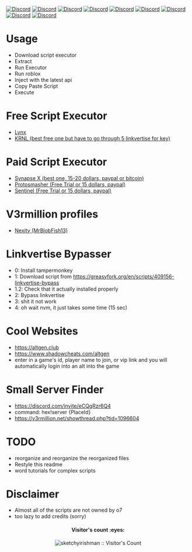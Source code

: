 [![Discord](https://img.shields.io/discord/767366198194864208.svg?logo=discord&logoColor=white&logoWidth=20&labelColor=7289DA&label=Discord)](https://discord.gg/2tqguRj)
[![Discord](https://img.shields.io/discord/767366198194864208.svg?logo=discord&logoColor=white&logoWidth=20&labelColor=7289DA&label=Discord)](https://discord.gg/2tqguRj)
[![Discord](https://img.shields.io/discord/767366198194864208.svg?logo=discord&logoColor=white&logoWidth=20&labelColor=7289DA&label=Discord)](https://discord.gg/2tqguRj)
[![Discord](https://img.shields.io/discord/767366198194864208.svg?logo=discord&logoColor=white&logoWidth=20&labelColor=7289DA&label=Discord)](https://discord.gg/2tqguRj)
[![Discord](https://img.shields.io/discord/767366198194864208.svg?logo=discord&logoColor=white&logoWidth=20&labelColor=7289DA&label=Discord)](https://discord.gg/2tqguRj)
[![Discord](https://img.shields.io/discord/767366198194864208.svg?logo=discord&logoColor=white&logoWidth=20&labelColor=7289DA&label=Discord)](https://discord.gg/2tqguRj)
[![Discord](https://img.shields.io/discord/767366198194864208.svg?logo=discord&logoColor=white&logoWidth=20&labelColor=7289DA&label=Discord)](https://discord.gg/2tqguRj)
[![Discord](https://img.shields.io/discord/767366198194864208.svg?logo=discord&logoColor=white&logoWidth=20&labelColor=7289DA&label=Discord)](https://discord.gg/2tqguRj)
[![Discord](https://img.shields.io/discord/767366198194864208.svg?logo=discord&logoColor=white&logoWidth=20&labelColor=7289DA&label=Discord)](https://discord.gg/2tqguRj)


# Usage
* Download script executor
* Extract
* Run Executor
* Run roblox
* Inject with the latest api
* Copy Paste Script
* Execute

# Free Script Executor
- [Lynx](https://fsociety.us/lynx/downloads/)
- [KRNL (best free one but have to go through 5 linkvertise for key)](https://cdn.krnl.rocks/krnl_bootstrapper.rar)

# Paid Script Executor
- [Synapse X (best one, 15-20 dollars, paypal or bitcoin)](https://x.synapse.to/)
- [Protosmasher (Free Trial or 15 dollars, paypal)](https://protosmasher.net/)
- [Sentinel (Free Trial or 15 dollars, paypal)](https://elymltd.selly.store/product/a6576d71)

# V3rmillion profiles
- [Nexity (MrBlobFish13)](https://v3rmillion.net/member.php?action=profile&uid=711260)

# Linkvertise Bypasser
- 0: Install tampermonkey
- 1: Download script from https://greasyfork.org/en/scripts/409156-linkvertise-bypass
- 1.2: Check that it actually installed properly
- 2: Bypass linkvertise
- 3: shit it not work
- 4: oh wait nvm, it just takes some time (15 sec)

# Cool Websites
- https://altgen.club
- https://www.shadowcheats.com/altgen
- enter in a game's id, player name to join, or vip link and you will automatically login into an alt into the game

# Small Server Finder
- https://discord.com/invite/eCQgRzr6Q4
- command: hex!server {PlaceId}
- https://v3rmillion.net/showthread.php?tid=1096604

# TODO
- reorganize and reorganize the reorganized files
- Restyle this readme
- word tutorials for complex scripts

# Disclaimer

- Almost all of the scripts are not owned by o7
- too lazy to add credits (sorry)



<h4 align="center">Visitor's count :eyes:</h4>
<p align="center"><img src="https://profile-counter.glitch.me/%7Bsketchyirishman%7D/count.svg" alt="sketchyirishman :: Visitor's Count" /></p>
